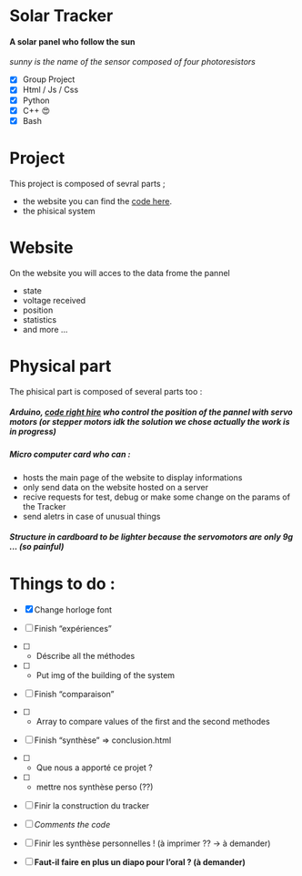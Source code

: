 # Solar Tracker
#### A solar panel who follow the sun

*sunny is the name of the sensor composed of four photoresistors*

- [x] Group Project
- [x] Html / Js / Css
- [x] Python
- [x] C++ :heart_eyes:
- [x] Bash

# Project
This project is composed of sevral parts ;
- the website you can find the [code here](https://github.com/lostsh/sunny).
- the phisical system

# Website
On the website you will acces to the data frome the pannel
- state
- voltage received
- position
- statistics
- and more ...

# Physical part
The phisical part is composed of several parts too :

##### Arduino, **[code right hire](https://github.com/lostsh/Solar-Tracker-Sunny)** who control the position of the pannel with servo motors (or stepper motors idk the solution we chose actually the work is in progress)

##### Micro computer card who can :
- hosts the main page of the website to display informations
- only send data on the website hosted on a server
- recive requests for test, debug or make some change on the params of the Tracker
- send aletrs in case of unusual things

##### Structure in cardboard to be lighter because the servomotors are only 9g ... (so painful)

# Things to do :
- [x] Change horloge font
- [ ] Finish “expériences”
- [ ] - Déscribe all the méthodes
- [ ] - Put img of the building of the system
- [ ] Finish “comparaison”
- [ ] - Array to compare values of the first and the second methodes
- [ ] Finish “synthèse” => conclusion.html
- [ ] - Que nous a apporté ce projet ?
- [ ] - mettre nos synthèse perso (??)

- [ ] Finir la construction du tracker
- [ ] *Comments the code*

- [ ] Finir les synthèse personnelles ! (à imprimer ?? -> à demander)
- [ ] **Faut-il faire en plus un diapo pour l’oral ? (à demander)**
